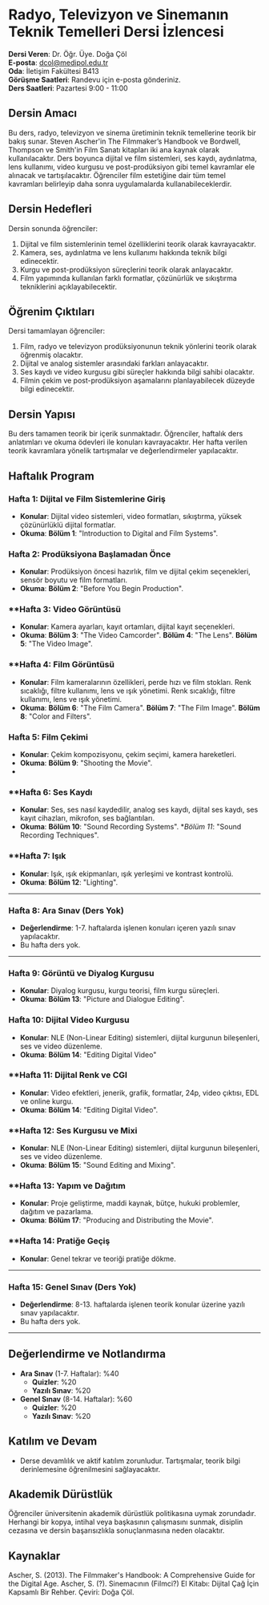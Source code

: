 
# **Radyo, Televizyon ve Sinemanın Teknik Temelleri Dersi İzlencesi**

**Dersi Veren**: Dr. Öğr. Üye. Doğa Çöl  
**E-posta**: dcol@medipol.edu.tr  
**Oda**: İletişim Fakültesi B413  
**Görüşme Saatleri**: Randevu için e-posta gönderiniz.  
**Ders Saatleri**: Pazartesi 9:00 - 11:00

## **Dersin Amacı**

Bu ders, radyo, televizyon ve sinema üretiminin teknik temellerine teorik bir bakış sunar. Steven Ascher'in The Filmmaker’s Handbook ve Bordwell, Thompson ve Smith'in Film Sanatı kitapları iki ana kaynak olarak kullanılacaktır. Ders boyunca dijital ve film sistemleri, ses kaydı, aydınlatma, lens kullanımı, video kurgusu ve post-prodüksiyon gibi temel kavramlar ele alınacak ve tartışılacaktır. Öğrenciler film estetiğine dair tüm temel kavramları belirleyip daha sonra uygulamalarda kullanabileceklerdir.

## **Dersin Hedefleri**

Dersin sonunda öğrenciler:

1. Dijital ve film sistemlerinin temel özelliklerini teorik olarak kavrayacaktır.
2. Kamera, ses, aydınlatma ve lens kullanımı hakkında teknik bilgi edinecektir.
3. Kurgu ve post-prodüksiyon süreçlerini teorik olarak anlayacaktır.
4. Film yapımında kullanılan farklı formatlar, çözünürlük ve sıkıştırma tekniklerini açıklayabilecektir.

## **Öğrenim Çıktıları**

Dersi tamamlayan öğrenciler:

1. Film, radyo ve televizyon prodüksiyonunun teknik yönlerini teorik olarak öğrenmiş olacaktır.
2. Dijital ve analog sistemler arasındaki farkları anlayacaktır.
3. Ses kaydı ve video kurgusu gibi süreçler hakkında bilgi sahibi olacaktır.
4. Filmin çekim ve post-prodüksiyon aşamalarını planlayabilecek düzeyde bilgi edinecektir.

## **Dersin Yapısı**

Bu ders tamamen teorik bir içerik sunmaktadır. Öğrenciler, haftalık ders anlatımları ve okuma ödevleri ile konuları kavrayacaktır. Her hafta verilen teorik kavramlara yönelik tartışmalar ve değerlendirmeler yapılacaktır.


## **Haftalık Program**

### **Hafta 1: Dijital ve Film Sistemlerine Giriş**

- **Konular**: Dijital video sistemleri, video formatları, sıkıştırma, yüksek çözünürlüklü dijital formatlar.
- **Okuma**: **Bölüm 1**: "Introduction to Digital and Film Systems".

### **Hafta 2: Prodüksiyona Başlamadan Önce**

- **Konular**: Prodüksiyon öncesi hazırlık, film ve dijital çekim seçenekleri, sensör boyutu ve film formatları.
- **Okuma**: **Bölüm 2**: "Before You Begin Production".

### **Hafta 3: Video Görüntüsü

- **Konular**: Kamera ayarları, kayıt ortamları, dijital kayıt seçenekleri.
- **Okuma**: **Bölüm 3**: "The Video Camcorder". **Bölüm 4**: "The Lens". **Bölüm 5**: "The Video Image".

### **Hafta 4: Film Görüntüsü

- **Konular**: Film kameralarının özellikleri, perde hızı ve film stokları. Renk sıcaklığı, filtre kullanımı, lens ve ışık yönetimi. Renk sıcaklığı, filtre kullanımı, lens ve ışık yönetimi.
- **Okuma**: **Bölüm 6**: "The Film Camera". **Bölüm 7**: "The Film Image". **Bölüm 8**: "Color and Filters".

### **Hafta 5: Film Çekimi**

- **Konular**: Çekim kompozisyonu, çekim seçimi, kamera hareketleri.
- **Okuma**: **Bölüm 9**: "Shooting the Movie".
- 
### **Hafta 6: Ses Kaydı

- **Konular**: Ses, ses nasıl kaydedilir, analog ses kaydı, dijital ses kaydı, ses kayıt cihazları, mikrofon, ses bağlantıları.
- **Okuma**: **Bölüm 10**: "Sound Recording Systems". **Bölüm 11*: "Sound Recording Techniques".

### **Hafta 7: Işık

- **Konular**: Işık, ışık ekipmanları, ışık yerleşimi ve kontrast kontrolü.
- **Okuma**: **Bölüm 12**: "Lighting".

---

### **Hafta 8: Ara Sınav (Ders Yok)**

- **Değerlendirme**: 1-7. haftalarda işlenen konuları içeren yazılı sınav yapılacaktır.
- Bu hafta ders yok.

---

### **Hafta 9: Görüntü ve Diyalog Kurgusu**

- **Konular**: Diyalog kurgusu, kurgu teorisi, film kurgu süreçleri.
- **Okuma**: **Bölüm 13**: "Picture and Dialogue Editing". 
### **Hafta 10: Dijital Video Kurgusu** 

- **Konular**: NLE (Non-Linear Editing) sistemleri, dijital kurgunun bileşenleri, ses ve video düzenleme.
- **Okuma**: **Bölüm 14**: "Editing Digital Video"
### **Hafta 11: Dijital Renk ve CGI

- **Konular**: Video efektleri, jenerik, grafik, formatlar, 24p, video çıktısı, EDL ve online kurgu.
- **Okuma**: **Bölüm 14**: "Editing Digital Video". 

### **Hafta 12: Ses Kurgusu ve Mixi

- **Konular**: NLE (Non-Linear Editing) sistemleri, dijital kurgunun bileşenleri, ses ve video düzenleme.
- **Okuma**: **Bölüm 15**: "Sound Editing and Mixing".

### **Hafta 13: Yapım ve Dağıtım

- **Konular**: Proje geliştirme, maddi kaynak, bütçe, hukuki problemler, dağıtım ve pazarlama.
- **Okuma**: **Bölüm 17**: "Producing and Distributing the Movie".

### **Hafta 14: Pratiğe Geçiş

- **Konular**: Genel tekrar ve teoriği pratiğe dökme.


---

### **Hafta 15: Genel Sınav (Ders Yok)**

- **Değerlendirme**: 8-13. haftalarda işlenen teorik konular üzerine yazılı sınav yapılacaktır.
- Bu hafta ders yok.

---

## **Değerlendirme ve Notlandırma**

- **Ara Sınav** (1-7. Haftalar): %40
	- **Quizler**: %20
	- **Yazılı Sınav**: %20
- **Genel Sınav** (8-14. Haftalar): %60
	- **Quizler**: %20
	- **Yazılı Sınav**: %20
## **Katılım ve Devam**

- Derse devamlılık ve aktif katılım zorunludur. Tartışmalar, teorik bilgi derinlemesine öğrenilmesini sağlayacaktır.
## **Akademik Dürüstlük**

Öğrenciler üniversitenin akademik dürüstlük politikasına uymak zorundadır. Herhangi bir kopya, intihal veya başkasının çalışmasını sunmak, disiplin cezasına ve dersin başarısızlıkla sonuçlanmasına neden olacaktır.
## **Kaynaklar**

Ascher, S. (2013). The Filmmaker's Handbook: A Comprehensive Guide for the Digital Age.
Ascher, S. (?). Sinemacının (Filmci?) El Kitabı: Dijital Çağ İçin Kapsamlı Bir Rehber. Çeviri: Doğa Çöl.